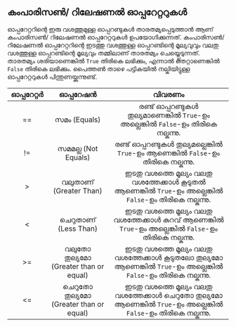 ## കംപാരിസണ്‍/ റിലേഷണല്‍ ഓപ്പറേറ്ററുകള്‍

ഓപ്പറേറ്ററിന്റെ ഇരു വശത്തുമുള്ള ഓപ്പറണ്ടുകള്‍ താരതമ്യപ്പെടുത്താന്‍ ആണ് കംപാരിസണ്‍/ റിലേഷണല്‍ ഓപ്പറേറ്ററുകള്‍ ഉപയോഗിക്കുന്നത്. കംപാരിസണ്‍/ റിലേഷണല്‍ ഓപ്പറേറ്ററിന്റെ ഇടത്തു വശത്തുള്ള ഓപ്പറണ്ടിന്റെ മൂല്യവുവും വലതു വശത്തുള്ള ഓപ്പറണ്ടിന്റെ മൂല്യവും തമ്മിലാണ് താരതമ്യം ചെയ്യ്പ്പെടുന്നത്. താരതമ്യം ശരിയാണെങ്കില്‍ `True` തിരികെ ലഭിക്കും, എന്നാല്‍ തെറ്റാണെങ്കില്‍ `False` തിരികെ ലഭിക്കും.  പൈത്തണ്‍ താഴെ പട്ടികയില്‍ നല്കിയിട്ടുള്ള ഓപ്പറേറ്ററുകള്‍ പിന്തുണയ്ക്കുന്നുണ്ട്.

| ഓപ്പറേറ്റര്‍ | ഓപ്പറേഷന്‍ |                     വിവരണം                           |
|:-------:|:---------:|:----------------------------------------------------------:|
|    ==   | സമം (Equals)| രണ്ട് ഓപ്പറണ്ടുകള്‍ തുല്യമാണെങ്കില്‍ `True`-ഉം അല്ലെങ്കില്‍ `False`-ഉം തിരികെ നല്കുന്നു. |
|    !=   | സമമല്ല (Not Equals) | രണ്ട് ഓപ്പറണ്ടുകള്‍ തുല്യമല്ലെങ്കില്‍ `True`-ഉം ആണെങ്കില്‍ `False`-ഉം തിരികെ നല്കുന്നു.|
| > | വലുതാണ് (Greater Than) | ഇടതു വശത്തെ മൂല്യം വലതു വശത്തേക്കാള്‍ കൂടുതല്‍ ആണെങ്കില്‍ `True`-ഉം അല്ലെങ്കില്‍ `False`-ഉം തിരികെ നല്കുന്നു. |
| < | ചെറുതാണ് (Less Than) |  ഇടതു വശത്തെ മൂല്യം വലതു വശത്തേക്കാള്‍ കുറവ് ആണെങ്കില്‍ `True`-ഉം അല്ലെങ്കില്‍ `False`-ഉം തിരികെ നല്കുന്നു. |
| >= | വലുതോ തുല്യമോ (Greater than or equal) | ഇടതു വശത്തെ മൂല്യം വലതു വശത്തേക്കാള്‍ കൂടുതലോ തുല്യമോ ആണെങ്കില്‍ `True`-ഉം അല്ലെങ്കില്‍ `False`-ഉം തിരികെ നല്കുന്നു. |
| <= | ചെറുതോ തുല്യമോ (Greater than or equal) | ഇടതു വശത്തെ മൂല്യം വലതു വശത്തേക്കാള്‍ ചെറുതോ തുല്യമോ ആണെങ്കില്‍ `True`-ഉം അല്ലെങ്കില്‍ `False`-ഉം തിരികെ നല്കുന്നു. |